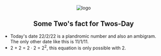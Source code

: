 
<div align="center">

![logo](https://user-images.githubusercontent.com/64584169/155176609-61f51331-809c-4edc-a582-103027536bd6.png)

</div>

<h2 align="center"> Some Two's fact for Twos-Day </h2>

- Today's date 22/2/22 is a plandromic number and also an ambigram. The only other date like this is 11/1/11.
- 2 + 2 = 2 · 2 = 2<sup>2</sup>, this equation is only possible with 2.
